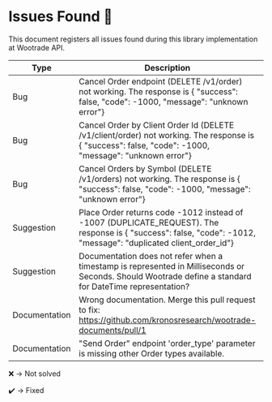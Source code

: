 # Issues Found :triangular_flag_on_post:
This document registers all issues found during this library implementation at Wootrade API.


| Type          | Description                                                                                                                                               | Status |
|---------------|-----------------------------------------------------------------------------------------------------------------------------------------------------------|--------|
| Bug           | Cancel Order endpoint (DELETE /v1/order) not working. The response is  {  "success": false,  "code": -1000,  "message": "unknown error"}                  | :x:    |
| Bug           | Cancel Order by Client Order Id (DELETE /v1/client/order) not working. The response is  {  "success": false,  "code": -1000,  "message": "unknown error"} | :x:    |
| Bug           | Cancel Orders by Symbol (DELETE /v1/orders) not working. The response is {  "success": false,  "code": -1000,  "message": "unknown error"}             | :x:    |
| Suggestion    | Place Order returns code -1012 instead of -1007 (DUPLICATE_REQUEST). The response is {  "success": false,  "code": -1012,  "message": "duplicated client_order_id"}        | :x:    |
| Suggestion    | Documentation does not refer when a timestamp is represented in Milliseconds or Seconds. Should Wootrade define a standard for DateTime representation? | :x:    |
| Documentation | Wrong documentation. Merge this pull request to fix: https://github.com/kronosresearch/wootrade-documents/pull/1                                          | :x:    |
| Documentation | "Send Order" endpoint 'order_type' parameter is missing other Order types available.                                                                      | :x:    |


:x: -> Not solved

:heavy_check_mark: -> Fixed
